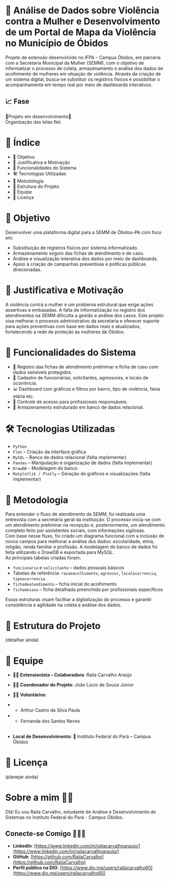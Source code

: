 # 🌸 Análise de Dados sobre Violência contra a Mulher e Desenvolvimento de um Portal de Mapa da Violência no Município de Óbidos
Projeto de extensão desenvolvido no IFPA – Campus Óbidos, em parceria com a Secretaria Municipal da Mulher (SEMM), com o objetivo de informatizar o processo de coleta, armazenamento e análise dos dados de acolhimento de mulheres em situação de violência. Através da criação de um sistema digital, busca-se substituir os registros físicos e possibilitar o acompanhamento em tempo real por meio de dashboards interativos.

## 📈 Fase 
🚧Projeto em desenvolvimento🚧<br>
Organização das telas flet.

# 📌 Índice
- 🎯 Objetivo
- 📍 Justificativa e Motivação
- 🧩 Funcionalidades do Sistema
- 🛠️ Tecnologias Utilizadas
- 🔎 Metodologia
- 📁 Estrutura do Projeto
- 🤝 Equipe
- 📄 Licença

# 🎯 Objetivo
Desenvolver uma plataforma digital para a SEMM de Óbidos-PA com foco em:
- Substituição de registros físicos por sistema informatizado.
- Armazenamento seguro das fichas de atendimento e de caso.
- Análise e visualização interativa dos dados por meio de dashboards.
- Apoio à criação de campanhas preventivas e políticas públicas direcionadas.

# 📍 Justificativa e Motivação
A violência contra a mulher é um problema estrutural que exige ações assertivas e embasadas. A falta de informatização no registro dos atendimentos na SEMM dificulta a gestão e análise dos casos. Este projeto visa melhorar o processo administrativo da secretaria e oferecer suporte para ações preventivas com base em dados reais e atualizados, fortalecendo a rede de proteção às mulheres de Óbidos.

# 🧩 Funcionalidades do Sistema
- 📝 Registro das fichas de atendimento preliminar e ficha de caso com dados sensíveis protegidos.
- 👥 Cadastro de funcionárias, solicitantes, agressores, e locais de ocorrência.
- 📊 Dashboard com gráficos e filtros por bairro, tipo de violência, faixa etária etc.
- 🔐 Controle de acesso para profissionais responsáveis.
- 📂 Armazenamento estruturado em banco de dados relacional.

# 🛠️ Tecnologias Utilizadas
- ```Python```
- ```Flet``` – Criação da interface gráfica
- ```MySQL``` – Banco de dados relacional (falta implementar)
- ```Pandas``` – Manipulação e organização de dados (falta implementar)
- ```DrawDB``` – Modelagem do banco
- ```Matplotlib / Plotly``` – Geração de gráficos e visualizações (falta implementar)

# 🔎 Metodologia
Para entender o fluxo de atendimento da SEMM, foi realizada uma entrevista com a secretária geral da instituição. O processo inicia-se com um atendimento preliminar na recepção e, posteriormente, um atendimento completo feito por assistentes sociais, com informações sigilosas.<br>
Com base nesse fluxo, foi criado um diagrama funcional com a inclusão de novos campos para melhorar a análise dos dados: escolaridade, etnia, religião, renda familiar e profissão. A modelagem do banco de dados foi feita utilizando o DrawDB e exportada para MySQL.<br>
As principais tabelas criadas foram:<br>
- ```funcionario``` e ```solicitante``` – dados pessoais básicos
- Tabelas de referência: ```razaoacolhimento```, ```agressor```, ```localocorrencia```, ```tipoocorrencia```
- ```fichadeatendimento``` – ficha inicial do acolhimento
- ```fichadecaso``` – ficha detalhada preenchida por profissionais específicos

Essas estruturas visam facilitar a digitalização do processo e garantir consistência e agilidade na coleta e análise dos dados.

# 📁 Estrutura do Projeto
(detalhar ainda)

# 🤝 Equipe
- 👩‍💻 **Extensionista – Colaboradora**: Raila Carvalho Araújo

- 👨‍🏫 **Coordenador do Projeto**: João Lúcio de Souza Júnior

- 🙋‍♂️ **Voluntários**:

- - Arthur Castro da Silva Paula

- - Fernanda dos Santos Neves <br><br>

- **Local de Desenvolvimento**:
📍 Instituto Federal do Pará – Campus Óbidos

# 📄 Licença
(planejar ainda)

# Sobre a mim 👩‍💻
Olá! Eu sou Raila Carvalho, estudante de Análise e Desenvolvimento de Sistemas no Instituto Federal do Pará - Campus Óbidos.

## Conecte-se Comigo 🧑‍🤝‍🧑
- **LinkedIn**: [https://www.linkedin.com/in/railacarvalhoaraujo/](https://www.linkedin.com/in/railacarvalhoaraujo/)
- **GitHub**: [https://github.com/RailaCarvalho](https://github.com/RailaCarvalho)
- **Perfil público na DIO**: [https://www.dio.me/users/railacarvalho60](https://www.dio.me/users/railacarvalho60)